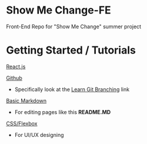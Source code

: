 # Show Me Change-FE
Front-End Repo for "Show Me Change" summer project

# Getting Started / Tutorials
[React.js](https://scotch.io/starters/react/getting-started-with-react-2019-edition)

[Github](https://try.github.io/)
* Specifically look at the [Learn Git Branching](https://learngitbranching.js.org/) link

[Basic Markdown](https://guides.github.com/features/mastering-markdown/)
* For editing pages like this **README.MD**

[CSS/Flexbox](https://css-tricks.com/snippets/css/a-guide-to-flexbox/)
* For UI/UX designing
